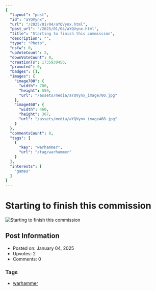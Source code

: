 ```yaml
---
{
  "layout": "post",
  "id": "aYQVynx",
  "url": "/2025/01/04/aYQVynx.html",
  "post_url": "/2025/01/04/aYQVynx.html",
  "title": "Starting to finish this commission",
  "description": "",
  "type": "Photo",
  "nsfw": 0,
  "upVoteCount": 2,
  "downVoteCount": 0,
  "creationTs": 1735930456,
  "promoted": 0,
  "badges": [],
  "images": {
    "image700": {
      "width": 700,
      "height": 559,
      "url": "/assets/media/aYQVynx_image700.jpg"
    },
    "image460": {
      "width": 460,
      "height": 367,
      "url": "/assets/media/aYQVynx_image460.jpg"
    }
  },
  "commentsCount": 0,
  "tags": [
    {
      "key": "warhammer",
      "url": "/tag/warhammer"
    }
  ],
  "interests": [
    "games"
  ]
}
---
```


# Starting to finish this commission

![Starting to finish this commission](/assets/media/aYQVynx_image700.jpg)

## Post Information

- Posted on: January 04, 2025
- Upvotes: 2
- Comments: 0

### Tags

- [warhammer](/tag/warhammer)

